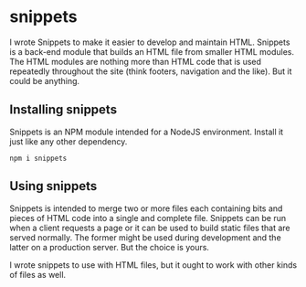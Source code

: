 # snippets

I wrote Snippets to make it easier to develop and maintain HTML.  Snippets is a back-end module that builds an HTML file from smaller HTML modules.  The HTML modules are nothing more than HTML code that is used repeatedly throughout the site (think footers, navigation and the like).  But it could be anything.

## Installing snippets

Snippets is an NPM module intended for a NodeJS environment.  Install it just like any other dependency.

	npm i snippets

## Using snippets

Snippets is intended to merge two or more files each containing bits and pieces of HTML code into a single and complete file.  Snippets can be run when a client requests a page or it can be used to build static files that are served normally.  The former might be used during development and the latter on a production server.  But the choice is yours.

I wrote snippets to use with HTML files, but it ought to work with other kinds of files as well.


